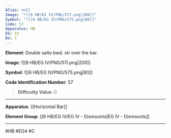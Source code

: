 ```yaml
---
Alias: null
Image: "![[6 HB/EG IV/PNG/57I.png|200]]"
Symbol: "![[6 HB/EG IV/PNG/57S.png|80]]"
Code: 57
Apparatus: HB
EG: IV
DV: C
---
```

**Element**: Double salto bwd. str over the bar.

**Image**:
![[6 HB/EG IV/PNG/57I.png|200]]

**Symbol**:
![[6 HB/EG IV/PNG/57S.png|80]]

**Code Identification Number**: 57

>**Difficulty Value**: C

___
**Apparatus**: [[Horizontal Bar]]

**Element Group**: [[6 HB/EG IV/EG IV - Dismounts|EG IV - Dismounts]]
___
#HB #EG4 #C
